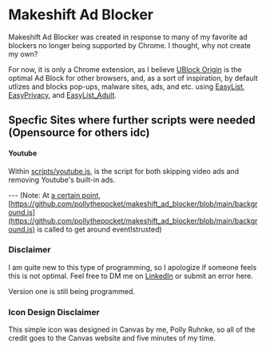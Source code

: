 # Makeshift Ad Blocker

Makeshift Ad Blocker was created in response to many of my favorite ad blockers no longer being supported by Chrome. I thought, why not create my own?

For now, it is only a Chrome extension, as I believe [UBlock Origin](https://github.com/gorhill/uBlock) is the optimal Ad Block for other browsers, and, as a sort of inspiration, by default utlizes and blocks pop-ups, malware sites, ads, and etc. using [EasyList](https://easylist.to/#easylist), [EasyPrivacy](https://easylist.to/#easyprivacy), and [EasyList_Adult](https://github.com/easylist/easylist/tree/master/easylist_adult).

## Specfic Sites where further scripts were needed (Opensource for others idc)

#### Youtube

Within [scripts/youtube.js](https://github.com/pollythepocket/makeshift_ad_blocker/blob/main/scripts/youtube.js), is the script for both skipping video ads and removing Youtube's built-in ads.

--- (Note: At [a certain point](https://github.com/pollythepocket/makeshift_ad_blocker/blob/main/scripts/youtube.js#L34), [https://github.com/pollythepocket/makeshift_ad_blocker/blob/main/background.js](https://github.com/pollythepocket/makeshift_ad_blocker/blob/main/background.js) is called to get around eventIstrusted)

### Disclaimer

I am quite new to this type of programming, so I apologize if someone feels this is not optimal. Feel free to DM me on [LinkedIn](https://www.linkedin.com/in/polly-ruhnke-573440224/) or submit an error here.

Version one is still being programmed.

### Icon Design Disclaimer

This simple icon was designed in Canvas by me, Polly Ruhnke, so all of the credit goes to the Canvas website and five minutes of my time.
